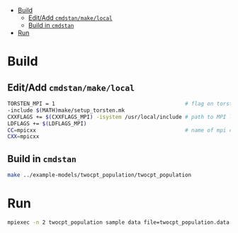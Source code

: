 - [Build](#org94956bb)
  - [Edit/Add `cmdstan/make/local`](#orgaf7a243)
  - [Build in `cmdstan`](#org9b8c578)
- [Run](#orgce94d85)


<a id="org94956bb"></a>

# Build


<a id="orgaf7a243"></a>

## Edit/Add `cmdstan/make/local`

```sh
TORSTEN_MPI = 1                                         # flag on torsten's MPI solvers
-include $(MATH)make/setup_torsten.mk
CXXFLAGS += $(CXXFLAGS_MPI) -isystem /usr/local/include # path to MPI library's headers
LDFLAGS += $(LDFLAGS_MPI)
CC=mpicxx                                               # name of mpi compilers
CXX=mpicxx
```


<a id="org9b8c578"></a>

## Build in `cmdstan`

```sh
make ../example-models/twocpt_population/twocpt_population
```


<a id="orgce94d85"></a>

# Run

```sh
mpiexec -n 2 twocpt_population sample data file=twocpt_population.data.R init=twocpt_population.init.R
```
